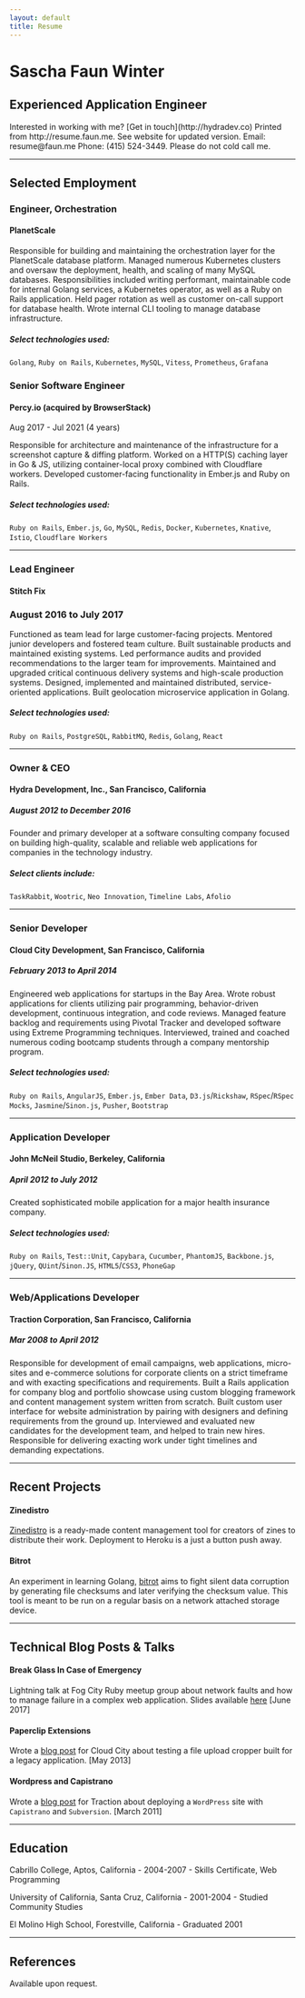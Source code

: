 ```yaml
---
layout: default
title: Resume
---
```


# Sascha Faun Winter

## Experienced Application Engineer

<span class="web-info">
  Interested in working with me? [Get in touch](http://hydradev.co)
</span>
<span class="print-info">
  Printed from http://resume.faun.me. See website for updated version.
<span>
<span class="print-info email">
  Email: resume@faun.me
<span>
<span class="print-info phone">
  Phone: (415) 524-3449. Please do not cold call me.
</span>

---
## Selected Employment

### Engineer, Orchestration
#### PlanetScale

Responsible for building and maintaining the orchestration layer for the
PlanetScale database platform. Managed numerous Kubernetes clusters and oversaw
the deployment, health, and scaling of many MySQL databases.  Responsibilities
included writing performant, maintainable code for internal Golang services, a
Kubernetes operator, as well as a Ruby on Rails application.  Held pager
rotation as well as customer on-call support for database health.  Wrote
internal CLI tooling to manage database infrastructure.

##### Select technologies used:

`Golang`, `Ruby on Rails`, `Kubernetes`, `MySQL`, `Vitess`, `Prometheus`, `Grafana`


### Senior Software Engineer
#### Percy.io (acquired by BrowserStack)
Aug 2017 - Jul 2021 (4 years)

Responsible for architecture and maintenance of the infrastructure for a screenshot capture & diffing
platform. Worked on a HTTP(S) caching layer in Go & JS, utilizing container-local proxy combined with
Cloudflare workers. Developed customer-facing functionality in Ember.js and Ruby on Rails.

##### Select technologies used:

`Ruby on Rails`, `Ember.js`, `Go`, `MySQL`, `Redis`, `Docker`, `Kubernetes`, `Knative`, `Istio`, `Cloudflare Workers`

---

### Lead Engineer
#### Stitch Fix
### August 2016 to July 2017

Functioned as team lead for large customer-facing projects. Mentored junior developers and fostered team culture. Built sustainable products and maintained existing systems. Led performance audits and provided recommendations to the larger team for improvements. Maintained and upgraded critical continuous delivery systems and high-scale production systems. Designed, implemented and maintained distributed, service-oriented applications. Built geolocation microservice application in Golang.

##### Select technologies used:

`Ruby on Rails`, `PostgreSQL`, `RabbitMQ`, `Redis`, `Golang`, `React`

---

### Owner & CEO
#### Hydra Development, Inc., San Francisco, California
##### August 2012 to December 2016

Founder and primary developer at a software consulting company focused on building high-quality, scalable and reliable web applications for companies in the technology industry.

##### Select clients include:

`TaskRabbit`, `Wootric`, `Neo Innovation`, `Timeline Labs`, `Afolio`

---

### Senior Developer
#### Cloud City Development, San Francisco, California
##### February 2013 to April 2014

Engineered web applications for startups in the Bay Area. Wrote robust applications for clients utilizing pair programming, behavior-driven development, continuous integration, and code reviews. Managed feature backlog and requirements using Pivotal Tracker and developed software using Extreme Programming techniques. Interviewed, trained and coached numerous coding bootcamp students through a company mentorship program.

##### Select technologies used:

`Ruby on Rails`, `AngularJS`, `Ember.js`, `Ember Data`, `D3.js`/`Rickshaw`, `RSpec`/`RSpec Mocks`, `Jasmine`/`Sinon.js`, `Pusher`, `Bootstrap`

---

### Application Developer
#### John McNeil Studio, Berkeley, California
##### April 2012 to July 2012

Created sophisticated mobile application for a major health insurance company.

##### Select technologies used:

`Ruby on Rails`, `Test::Unit`, `Capybara`, `Cucumber`, `PhantomJS`, `Backbone.js`, `jQuery`, `QUint`/`Sinon.JS`, `HTML5`/`CSS3`, `PhoneGap`

---

### Web/Applications Developer
#### Traction Corporation, San Francisco, California
##### Mar 2008 to April 2012

Responsible for development of email campaigns, web applications, micro-sites and e-commerce solutions for corporate clients on a strict timeframe and with exacting specifications and requirements. Built a Rails application for company blog and portfolio showcase using custom blogging framework and content management system written from scratch. Built custom user interface for website administration by pairing with designers and defining requirements from the ground up. Interviewed and evaluated new candidates for the development team, and helped to train new hires. Responsible for delivering exacting work under tight timelines and demanding expectations.

---

## Recent Projects

#### Zinedistro
[Zinedistro](https://github.com/zinedistro/zinedistro) is a ready-made content management tool for creators of zines to distribute their work. Deployment to Heroku is a just a button push away.

#### Bitrot
An experiment in learning Golang, [bitrot](https://github.com/ggilder/bitrot) aims to fight silent data corruption by generating file checksums and later verifying the checksum value. This tool is meant to be run on a regular basis on a network attached storage device.

---

## Technical Blog Posts & Talks

#### Break Glass In Case of Emergency
Lightning talk at Fog City Ruby meetup group about network faults and how to manage failure in a complex web application. Slides available [here](https://speakerdeck.com/faun/break-glass-in-case-of-emergency) [June 2017]

#### Paperclip Extensions
Wrote a [blog post](http://www.cloudcity.io/blog/2013/05/08/testing-paperclip-extensions-in-isolation) for Cloud City about testing a file upload cropper built for a legacy application. [May 2013]

#### Wordpress and Capistrano
Wrote a [blog post](http://www.tractionco.com/blog/95-deploying-wordpress-with-capistrano-and-svn) for Traction about deploying a `WordPress` site with `Capistrano` and `Subversion`. [March 2011]

---
## Education

Cabrillo College, Aptos, California - 2004-2007 - Skills Certificate, Web Programming

University of California, Santa Cruz, California - 2001-2004 - Studied Community Studies

El Molino High School, Forestville, California - Graduated 2001

---
## References

Available upon request.

